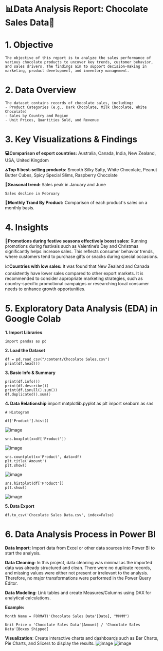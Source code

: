 # 📊Data Analysis Report: Chocolate Sales Data🍫
# 1. Objective
    The objective of this report is to analyze the sales performance of various chocolate products to uncover key trends, customer behavior, and sales drivers. The findings aim to support decision-making in marketing, product development, and inventory management.

# 2. Data Overview
    The dataset contains records of chocolate sales, including:
    - Product Categories (e.g., Dark Chocolate, Milk Chocolate, White Chocolate)
    - Sales by Country and Region
    - Unit Prices, Quantities Sold, and Revenue
    
# 3. Key Visualizations & Findings
**💻Comparison of export countries:** 
    Australia, Canada, India, New Zealand, USA, United Kingdom

**🔝Top 5 best-selling products:** 
    Smooth Silky Salty, White Chocolate, Peanut Butter Cubes, Spicy Special Slims, Raspberry Chocolate

**🎯Seasonal trend:**
    Sales peak in January and June
    
    Sales decline in February

**📆Monthly Trand By Product:**
    Comparison of each product's sales on a monthly basis.

# 4. Insights
**📢Promotions during festive seasons effectively boost sales:**
    Running promotions during festivals such as Valentine’s Day and Christmas significantly helps increase sales. This reflects consumer behavior trends, where customers tend to purchase gifts or snacks during special occasions.

**📈Countries with low sales:**
    It was found that New Zealand and Canada consistently have lower sales compared to other export markets. It is recommended to consider appropriate marketing strategies, such as country-specific promotional campaigns or researching local consumer needs to enhance growth opportunities.



# 5. Exploratory Data Analysis (EDA) in Google Colab
**1. Import Libraries**
    
    import pandas as pd
    
**2. Load the Dataset**
    
    df = pd.read_csv("/content/Chocolate Sales.csv")
    print(df.head())
    
**3. Basic Info & Summary**

    print(df.info())
    print(df.describe())
    print(df.isnull().sum())
    df.duplicated().sum()
    
**4. Data Relationship**
    import matplotlib.pyplot as plt
    import seaborn as sns

    # Histogram
    
    df['Product'].hist()
    
![image](https://github.com/user-attachments/assets/24e64cae-3887-4600-8b2d-390dabb27ca6)

    sns.boxplot(x=df['Product'])
    
![image](https://github.com/user-attachments/assets/27eb2cd5-9397-4d7e-b1d8-ae9af1d973ed)

    sns.countplot(x='Product', data=df)
    plt.title('Amount')
    plt.show()
    
![image](https://github.com/user-attachments/assets/9263a21e-f1bc-4cea-b316-f8d4739c3c83)

    sns.histplot(df['Product'])
    plt.show()

![image](https://github.com/user-attachments/assets/72cbdd48-210a-47a8-bbab-2d0873897943)

**5. Data Export**

    df.to_csv('Chocolate Sales Data.csv', index=False)

# 6. Data Analysis Process in Power BI

**Data Import:**
      Import data from Excel or other data sources into Power BI to start the analysis.
      
**Data Cleaning:**
    In this project, data cleaning was minimal as the imported data was already structured and clean. There were no duplicate records, and missing values were either not present or irrelevant to the analysis. Therefore, no major transformations were performed in the Power Query Editor.
      
**Data Modeling:**
      Link tables and create Measures/Columns using DAX for analytical calculations.

**Example:** 

    Month Name = FORMAT('Chocolate Sales Data'[Date], "MMMM")

    Unit Price = 'Chocolate Sales Data'[Amount] / 'Chocolate Sales Data'[Boxes Shipped]
    
**Visualization:**
    Create interactive charts and dashboards such as Bar Charts, Pie Charts, and Slicers to display the results.
![image](https://github.com/user-attachments/assets/f7804de8-25df-4953-943e-484018503eef)
![image](https://github.com/user-attachments/assets/ef564608-7054-4300-b6ad-c3cc2fb9328d)







